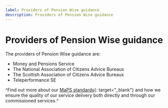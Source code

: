```yaml
---
label: Providers of Pension Wise guidance
description: Providers of Pension Wise guidance
---
```


# Providers of Pension Wise guidance

The providers of Pension Wise guidance are:

* Money and Pensions Service
* The National Association of Citizens Advice Bureaux
* The Scottish Association of Citizens Advice Bureaux
* Teleperformance SE

^Find out more about our [MaPS standards](https://moneyandpensionsservice.org.uk/money-and-pensions-service-standards/){: target="_blank"} and how we ensure the quality of our service delivery both directly and through our commissioned services.^
